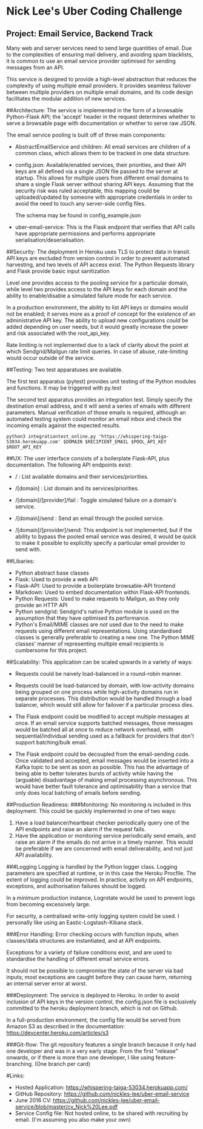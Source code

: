# Nick Lee's Uber Coding Challenge

## Project: Email Service, Backend Track

Many web and server services need to send large quantities of email. Due to the complexities of ensuring mail delivery, and avoiding spam blacklists, it is common to use an email service provider optimised for sending messages from an API.

This service is designed to provide a high-level abstraction that reduces the complexity of using multiple email providers. It provides seamless failover between multiple providers on multiple email domains, and its code design facilitates the modular addition of new services.

##Architecture:
The service is implemented in the form of a browsable Python-Flask API; the 'accept' header in the request determines whether to serve a browsable page with documentation or whether to serve raw JSON.

The email service pooling is built off of three main components:

* AbstractEmailService and children: All email services are children of a  common class, which allows them to be tracked in one data structure.
* config.json: Available/enabled services, their priorities, and their API keys are all defined via a single JSON file passed to the server at startup. This allows for multiple users from different email domains to share a single Flask server without sharing API keys. Assuming that the security risk was ruled acceptable, this mapping could be uploaded/updated by someone with appropriate credentials in order to avoid the need to touch any server-side config files.

     The schema may be found in config_example.json
* uber-email-service: This is the Flask endpoint that verifies that API calls have appropriate permissions and performs appropriate serialisation/deserialisation.

##Security:
The deployment in Heroku uses TLS to protect data in transit. API keys are excluded from version control in order to prevent automated harvesting, and two levels of API access exist. The Python Requests library and Flask provide basic input sanitization

Level one provides access to the pooling service for a particular domain, while level two provides access to the API keys for each domain and the ability to enable/disable a simulated failure mode for each service.

In a production environment, the ability to list API keys or domains would not be enabled; it serves more as a proof of concept for the existence of an administrative API key. The ability to upload new configurations *could* be added depending on user needs, but it would greatly increase the power and risk associated with the root\_api\_key.

Rate limiting is not implemented due to a lack of clarity about the point at which Sendgrid/Mailgun rate limit queries. In case of abuse, rate-limiting would occur outside of the service.

##Testing:
Two test apparatuses are available.

The first test apparatus (pytest) provides unit testing of the Python modules and functions. It may be triggered with py.test

The second test apparatus provides an integration test. Simply specify the destination email address, and it will send a series of emails with different parameters. Manual verification of those emails is required, although an automated testing system could monitor an email inbox and check the incoming emails against the expected results.

    python3 integrationtest_online.py 'https://whispering-taiga-53034.herokuapp.com' $DOMAIN $RECIPIENT_EMAIL $POOL_API_KEY $ROOT_API_KEY

##UX:
The user interface consists of a boilerplate Flask-API, plus documentation. The following API endpoints exist:

* / : List available domains and their services/priorities.

* /[domain] : List domain and its services/priorities.

* /[domain]/[provider]/fail : Toggle simulated failure on a domain's service.

* /[domain]/send : Send an email through the pooled service.

* /[domain]/[provider]/send: This endpoint is not implemented, but if the ability to bypass the pooled email service was desired, it would be quick to make it possible to explicitly specify a particular email provider to send with.


##Libaries:

* Python abstract base classes
* Flask: Used to provide a web API
* Flask-API: Used to provide a boilerplate browsable-API frontend
* Markdown: Used to embed documentation within Flask-API frontends.
* Python Requests: Used to make requests to Mailgun, as they only provide an HTTP API
* Python sendgrid: Sendgrid's native Python module is used on the assumption that they have optimised its performance.
* Python's Email/MIME classes are _not_ used due to the need to make requests using different email representations. Using standardised classes is generally preferable to creating a new one. The Python MIME classes' manner of representing multiple email recipients is cumbersome for this project.

##Scalability:
This application can be scaled upwards in a variety of ways:

* Requests could be naively load-balanced in a round-robin manner.

* Requests could be load-balanced by domain, with low-activity domains being grouped on one process while high-activity domains run in separate processes. This distribution would be handled through a load balancer, which would still allow for failover if a particular process dies.
* The Flask endpoint could be modified to accept multiple messages at once. If an email service supports batched messages, those messages would be batched all at once to reduce network overhead, with sequential/individual sending used as a fallback for providers that don't support batching/bulk email.

* The Flask endpoint could be decoupled from the email-sending code. Once validated and accepted, email messages would be inserted into a Kafka topic to be sent as soon as possible. This has the advantage of being able to better tolerates bursts of activity while having the (arguable) disadvantage of making email processing asynchronous. This would have better fault tolerance and optimisability than a service that only does local batching of emails before sending.

##Production Readiness:
###Monitoring:
No monitoring is included in this deployment.  This could be quickly implemented in one of two ways:

1. Have a load balancer/heartbeat checker periodically query one of the API endpoints and raise an alarm if the request fails.
2. Have the application or monitoring service periodically send emails, and raise an alarm if the emails do not arrive in a timely manner. This would be preferable if we are concerned with email deliverability, and not just API availability.

###Logging
Logging is handled by the Python logger class. Logging parameters are specified at runtime, or in this case the Heroku Procfile.
The extent of logging could be improved. In practice, activity on API endpoints, exceptions, and authorisation failures should be logged.

In a minimum production instance, Logrotate would be used to prevent logs from becoming excessively large.

For security, a centralised write-only logging system could be used. I personally like using an Eastic-Logstash-Kibana stack.

###Error Handling:
Error checking occurs with function inputs, when classes/data structures are instantiated, and at API endpoints.

Exceptions for a variety of failure conditions exist, and are used to standardise the handling of different email service errors.

It should not be possible to compromise the state of the server via bad inputs; most exceptions are caught before they can cause harm, returning an internal server error at worst.

###Deployment:
The service is deployed to Heroku. In order to avoid inclusion of API keys in the version control, the config.json file is
exclusively committed to the heroku deployment branch, which is not on Github.

In a full-production environment, the config file would be served from Amazon S3 as described in the documentation:
https://devcenter.heroku.com/articles/s3

###Git-flow:
The git repository features a single branch because it only had one developer and was in a very early stage.
From the first "release" onwards, or if there is more than one developer, I like using feature-branching.
(One branch per card)

#Links:
* Hosted Application: https://whispering-taiga-53034.herokuapp.com/
* GitHub Repository: https://github.com/nickles-lee/uber-email-service
* June 2016 CV: https://github.com/nickles-lee/uber-email-service/blob/master/cv_Nick%20Lee.pdf
* Service Config file: Not hosted online, to be shared with recruiting by email. (I'm assuming you also make your own)
